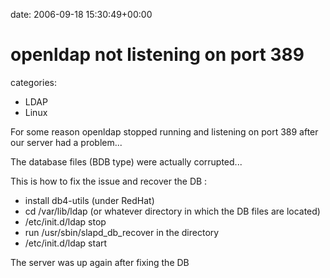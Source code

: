 


date: 2006-09-18 15:30:49+00:00


# openldap not listening on port 389

categories:
- LDAP
- Linux


For some reason openldap stopped running and listening on port 389 after our server had a problem...

The database files (BDB type) were actually corrupted...

This is how to fix the issue and recover the DB :

- install db4-utils (under RedHat)
- cd /var/lib/ldap (or whatever directory in which the DB files are located)
- /etc/init.d/ldap stop
- run /usr/sbin/slapd_db_recover in the directory
- /etc/init.d/ldap start

The server was up again after fixing the DB
